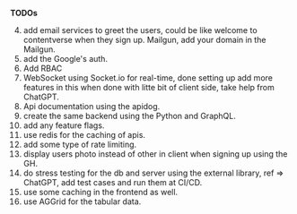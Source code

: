 **TODOs**

4. add email services to greet the users, could be like welcome to contentverse when they sign up. Mailgun, add your domain in the Mailgun.
6. add the Google's auth.
10. Add RBAC
11. WebSocket using Socket.io for real-time, done setting up add more features in this when done with litte bit of client side, take help from ChatGPT.
12. Api documentation using the apidog.
15. create the same backend using the Python and GraphQL.
16. add any feature flags.
17. use redis for the caching of apis.
18. add some type of rate limiting.
15. display users photo instead of other in client when signing up using the GH.
19. do stress testing for the db and server using the external library, ref => ChatGPT,
add test cases and run them at CI/CD.
20. use some caching in the frontend as well.
21. use AGGrid for the tabular data.